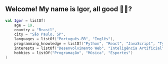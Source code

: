 <h2 align="left">Welcome! My name is Igor, all good 🤙🏾?</h2>

```kotlin
val Igor = listOf(
    age = 19, 
    country = "Brasil",
    city = "São Paulo, SP",
    languages = listOf("Português-BR", "Inglês"),
    programming_knowledge = listOf("Python", "React", "JavaScript", "TypeScript", "Java", "MySQL"),
    interests = listOf("Desenvolvimento Web", "Inteligência Artificial", "Data Science"),
    hobbies = listOf("Programação", "Música", "Esportes")
)
